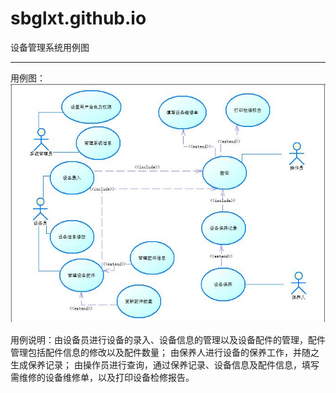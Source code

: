 # sbglxt.github.io
设备管理系统用例图

***


用例图：
![用例图](oom.jpg)

用例说明：由设备员进行设备的录入、设备信息的管理以及设备配件的管理，配件管理包括配件信息的修改以及配件数量；
        由保养人进行设备的保养工作，并随之生成保养记录；
        由操作员进行查询，通过保养记录、设备信息及配件信息，填写需维修的设备维修单，以及打印设备检修报告。
